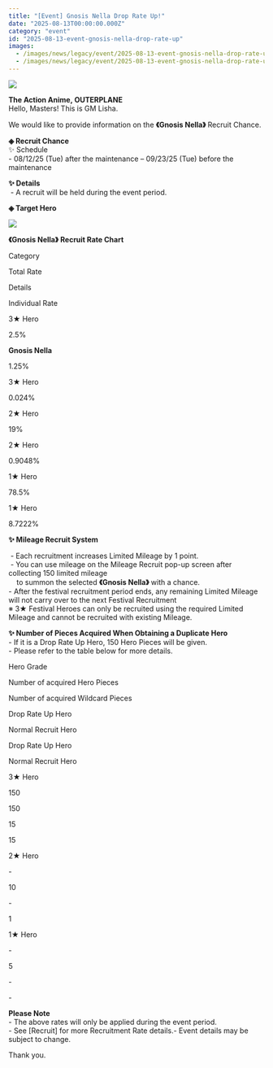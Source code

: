 ```yaml
---
title: "[Event] Gnosis Nella Drop Rate Up!"
date: "2025-08-13T00:00:00.000Z"
category: "event"
id: "2025-08-13-event-gnosis-nella-drop-rate-up"
images:
  - /images/news/legacy/event/2025-08-13-event-gnosis-nella-drop-rate-up/34e8c07059514b98a77e6581df0e5889.webp
  - /images/news/legacy/event/2025-08-13-event-gnosis-nella-drop-rate-up/0495692507f54861ac030f98b1a09adb.webp
---
```


![](/images/news/legacy/event/2025-08-13-event-gnosis-nella-drop-rate-up/34e8c07059514b98a77e6581df0e5889.webp)  

  
**The Action Anime, OUTERPLANE**  
Hello, Masters! This is GM Lisha.  

We would like to provide information on the **《Gnosis Nella》** Recruit Chance.  
  

**◈ Recruit Chance**  
✨ Schedule  
\- 08/12/25 (Tue) after the maintenance – 09/23/25 (Tue) before the maintenance  

**✨ Details**  
 - A recruit will be held during the event period.   

**◈ Target Hero**

![](/images/news/legacy/event/2025-08-13-event-gnosis-nella-drop-rate-up/0495692507f54861ac030f98b1a09adb.webp)  
  
**《Gnosis Nella》** **Recruit Rate Chart**

Category

Total Rate

Details

Individual Rate

3★ Hero

2.5%

**Gnosis Nella**  

1.25%

3★ Hero

0.024%

2★ Hero

19%

2★ Hero

0.9048%

1★ Hero

78.5%

1★ Hero

8.7222%

**✨ Mileage Recruit System**

 - Each recruitment increases Limited Mileage by 1 point.  
 - You can use mileage on the Mileage Recruit pop-up screen after collecting 150 limited mileage   
    to summon the selected **《Gnosis Nella》** with a chance.  
\- After the festival recruitment period ends, any remaining Limited Mileage will not carry over to the next Festival Recruitment   
※ 3★ Festival Heroes can only be recruited using the required Limited Mileage and cannot be recruited with existing Mileage.

**✨ Number of Pieces Acquired When Obtaining a Duplicate Hero**  
\- If it is a Drop Rate Up Hero, 150 Hero Pieces will be given.  
\- Please refer to the table below for more details. 

Hero Grade

Number of acquired Hero Pieces

Number of acquired Wildcard Pieces

Drop Rate Up Hero

Normal Recruit Hero

Drop Rate Up Hero

Normal Recruit Hero

3★ Hero

150

150

15

15

2★ Hero

\-

10

\-

1

1★ Hero

\-

5

\-

\-

**Please Note**  
\- The above rates will only be applied during the event period.  
\- See \[Recruit\] for more Recruitment Rate details.- Event details may be subject to change.

Thank you.
